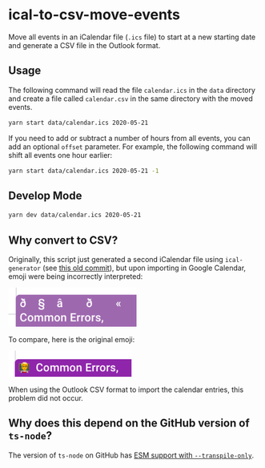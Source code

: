 # ical-to-csv-move-events

Move all events in an iCalendar file (`.ics` file) to start at a new starting date and generate a CSV file in the Outlook format.

## Usage

The following command will read the file `calendar.ics` in the `data` directory and create a file called `calendar.csv` in the same directory with the moved events.

```sh
yarn start data/calendar.ics 2020-05-21
```

If you need to add or subtract a number of hours from all events, you can add an optional `offset` parameter. For example, the following command will shift all events one hour earlier:

```sh
yarn start data/calendar.ics 2020-05-21 -1
```

## Develop Mode

```sh
yarn dev data/calendar.ics 2020-05-21
```

## Why convert to CSV?

Originally, this script just generated a second iCalendar file using `ical-generator` (see [this old commit](https://github.com/upleveled/ical-to-csv-move-events/commit/60a116a9c4bcafdd48a70301c3eef267c306a2e6)), but upon importing in Google Calendar, emoji were being incorrectly interpreted:

<img src=".readme/google-calendar-broken-emoji.png" alt="Screenshot of Google Calendar entries showing broken emoji">

To compare, here is the original emoji:

<img src=".readme/google-calendar-working-emoji.png" alt="Screenshot of Google Calendar entries showing working emoji">

When using the Outlook CSV format to import the calendar entries, this problem did not occur.

## Why does this depend on the GitHub version of `ts-node`?

The version of `ts-node` on GitHub has [ESM support with `--transpile-only`](https://github.com/TypeStrong/ts-node/pull/1102).
